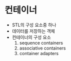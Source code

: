 # 컨테이너

- STL의 구성 요소중 하나
- 데이터를 저장하는 객체
- 컨테이너의 구성 요소
	1. sequence containers
	2. associative containers
	3. container adapters

